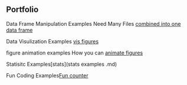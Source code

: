 
##  Portfolio

Data Frame Manipulation Examples Need Many Files [combined into one data frame](open_multiple_files.md)  


Data Visulization Examples [vis figures](Figure_Examples.md)

figure animation examples How you can [animate figures](animation_ex.md)

Statisitc Examples[stats](stats examples .md)


Fun Coding Examples[Fun counter](helpful_count.md) 
